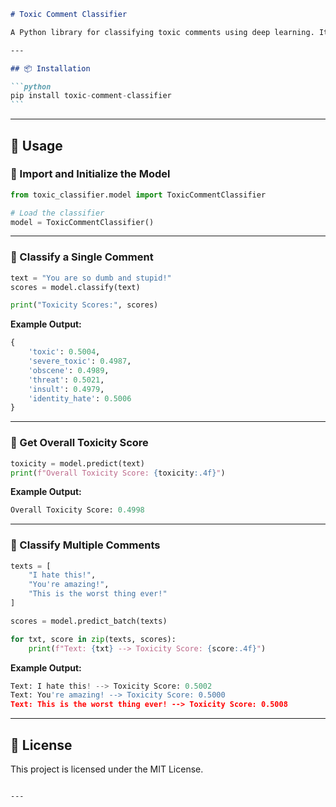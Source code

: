 ````markdown
# Toxic Comment Classifier

A Python library for classifying toxic comments using deep learning. It supports detecting multiple types of toxicity including obscene language, threats, and identity hate.

---

## 📦 Installation

```python
pip install toxic-comment-classifier
```
````

---

## 🚀 Usage

### 🔹 Import and Initialize the Model

```python
from toxic_classifier.model import ToxicCommentClassifier

# Load the classifier
model = ToxicCommentClassifier()
```

---

### 🔹 Classify a Single Comment

```python
text = "You are so dumb and stupid!"
scores = model.classify(text)

print("Toxicity Scores:", scores)
```

**Example Output:**

```python
{
    'toxic': 0.5004,
    'severe_toxic': 0.4987,
    'obscene': 0.4989,
    'threat': 0.5021,
    'insult': 0.4979,
    'identity_hate': 0.5006
}
```

---

### 🔹 Get Overall Toxicity Score

```python
toxicity = model.predict(text)
print(f"Overall Toxicity Score: {toxicity:.4f}")
```

**Example Output:**

```python
Overall Toxicity Score: 0.4998
```

---

### 🔹 Classify Multiple Comments

```python
texts = [
    "I hate this!",
    "You're amazing!",
    "This is the worst thing ever!"
]

scores = model.predict_batch(texts)

for txt, score in zip(texts, scores):
    print(f"Text: {txt} --> Toxicity Score: {score:.4f}")
```

**Example Output:**

```python
Text: I hate this! --> Toxicity Score: 0.5002
Text: You're amazing! --> Toxicity Score: 0.5000
Text: This is the worst thing ever! --> Toxicity Score: 0.5008
```

---

## 📄 License

This project is licensed under the MIT License.

```

---
```

